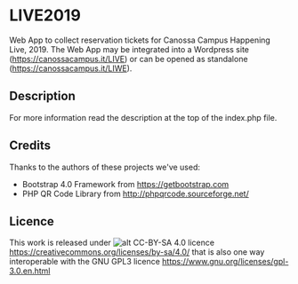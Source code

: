 # LIVE2019
Web App to collect reservation tickets for Canossa Campus Happening Live, 2019.
The Web App may be integrated into a Wordpress site (https://canossacampus.it/LIVE) or can be opened as standalone (https://canossacampus.it/LIWE).

## Description
For more information read the description at the top of the index.php file.

## Credits
Thanks to the authors of these projects we've used:
- Bootstrap 4.0 Framework from https://getbootstrap.com
- PHP QR Code Library from http://phpqrcode.sourceforge.net/

## Licence
This work is released under ![alt CC-BY-SA 4.0](https://licensebuttons.net/l/by-sa/4.0/88x31.png) licence https://creativecommons.org/licenses/by-sa/4.0/ that is also one way interoperable with the GNU GPL3 licence https://www.gnu.org/licenses/gpl-3.0.en.html
